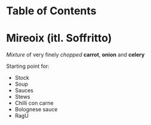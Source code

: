 # Table of Contents


# Mireoix (itl. Soffritto)
*Mixture* of very finely *chopped* **carrot**, **onion** and **celery**   

Starting point for:
* Stock
* Soup
* Sauces
* Stews
* Chilli con carne 
* Bolognese sauce
* RagÚ
